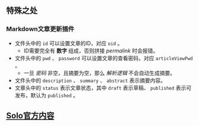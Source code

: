 ## 特殊之处
### Markdown文章更新插件
- 文件头中的 `id` 可以设置文章的ID，对应 `oid` 。
  - ID需要完全有 **数字** 组成，否则拼接 *permalink* 时会报错。
- 文件头中的 `pwd` 、 `password` 可以设置文章的查看密码，对应 `articleViewPwd` 。
  - 一旦 *密码* 非空，且摘要为空，那么 *解析逻辑* 不会自动生成摘要。
- 文件头中的 `description` 、 `summary` 、 `abstract` 表示摘要内容。
- 文章头中的 `status` 表示文章状态，其中 `draft` 表示草稿、 `published` 表示可发布，默认为 `published` 。

## [Solo官方内容](solo.md)

